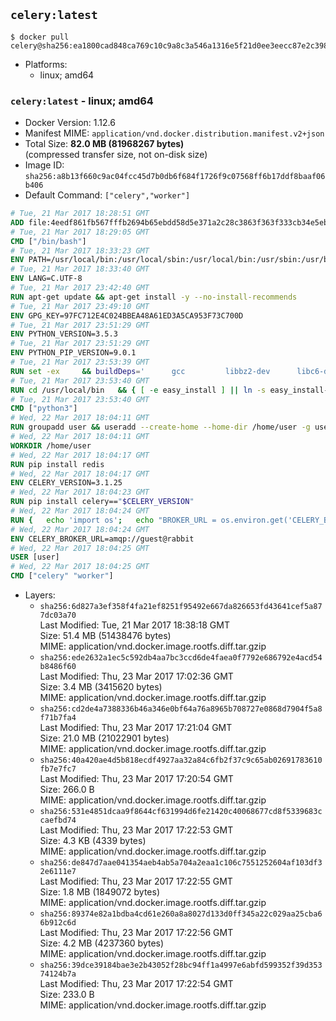## `celery:latest`

```console
$ docker pull celery@sha256:ea1800cad848ca769c10c9a8c3a546a1316e5f21d0ee3eecc87e2c398811210e
```

-	Platforms:
	-	linux; amd64

### `celery:latest` - linux; amd64

-	Docker Version: 1.12.6
-	Manifest MIME: `application/vnd.docker.distribution.manifest.v2+json`
-	Total Size: **82.0 MB (81968267 bytes)**  
	(compressed transfer size, not on-disk size)
-	Image ID: `sha256:a8b13f660c9ac04fcc45d7b0db6f684f1726f9c07568ff6b17ddf8baaf06b406`
-	Default Command: `["celery","worker"]`

```dockerfile
# Tue, 21 Mar 2017 18:28:51 GMT
ADD file:4eedf861fb567fffb2694b65ebdd58d5e371a2c28c3863f363f333cb34e5eb7b in / 
# Tue, 21 Mar 2017 18:29:05 GMT
CMD ["/bin/bash"]
# Tue, 21 Mar 2017 18:33:23 GMT
ENV PATH=/usr/local/bin:/usr/local/sbin:/usr/local/bin:/usr/sbin:/usr/bin:/sbin:/bin
# Tue, 21 Mar 2017 18:33:40 GMT
ENV LANG=C.UTF-8
# Tue, 21 Mar 2017 23:42:40 GMT
RUN apt-get update && apt-get install -y --no-install-recommends 		ca-certificates 		libgdbm3 		libsqlite3-0 		libssl1.0.0 	&& rm -rf /var/lib/apt/lists/*
# Tue, 21 Mar 2017 23:49:10 GMT
ENV GPG_KEY=97FC712E4C024BBEA48A61ED3A5CA953F73C700D
# Tue, 21 Mar 2017 23:51:29 GMT
ENV PYTHON_VERSION=3.5.3
# Tue, 21 Mar 2017 23:51:29 GMT
ENV PYTHON_PIP_VERSION=9.0.1
# Tue, 21 Mar 2017 23:53:39 GMT
RUN set -ex 	&& buildDeps=' 		gcc 		libbz2-dev 		libc6-dev 		libgdbm-dev 		liblzma-dev 		libncurses-dev 		libreadline-dev 		libsqlite3-dev 		libssl-dev 		make 		tcl-dev 		tk-dev 		wget 		xz-utils 		zlib1g-dev 	' 	&& apt-get update && apt-get install -y $buildDeps --no-install-recommends && rm -rf /var/lib/apt/lists/* 		&& wget -O python.tar.xz "https://www.python.org/ftp/python/${PYTHON_VERSION%%[a-z]*}/Python-$PYTHON_VERSION.tar.xz" 	&& wget -O python.tar.xz.asc "https://www.python.org/ftp/python/${PYTHON_VERSION%%[a-z]*}/Python-$PYTHON_VERSION.tar.xz.asc" 	&& export GNUPGHOME="$(mktemp -d)" 	&& gpg --keyserver ha.pool.sks-keyservers.net --recv-keys "$GPG_KEY" 	&& gpg --batch --verify python.tar.xz.asc python.tar.xz 	&& rm -r "$GNUPGHOME" python.tar.xz.asc 	&& mkdir -p /usr/src/python 	&& tar -xJC /usr/src/python --strip-components=1 -f python.tar.xz 	&& rm python.tar.xz 		&& cd /usr/src/python 	&& ./configure 		--enable-loadable-sqlite-extensions 		--enable-shared 	&& make -j$(nproc) 	&& make install 	&& ldconfig 		&& if [ ! -e /usr/local/bin/pip3 ]; then : 		&& wget -O /tmp/get-pip.py 'https://bootstrap.pypa.io/get-pip.py' 		&& python3 /tmp/get-pip.py "pip==$PYTHON_PIP_VERSION" 		&& rm /tmp/get-pip.py 	; fi 	&& pip3 install --no-cache-dir --upgrade --force-reinstall "pip==$PYTHON_PIP_VERSION" 	&& [ "$(pip list |tac|tac| awk -F '[ ()]+' '$1 == "pip" { print $2; exit }')" = "$PYTHON_PIP_VERSION" ] 		&& find /usr/local -depth 		\( 			\( -type d -a -name test -o -name tests \) 			-o 			\( -type f -a -name '*.pyc' -o -name '*.pyo' \) 		\) -exec rm -rf '{}' + 	&& apt-get purge -y --auto-remove $buildDeps 	&& rm -rf /usr/src/python ~/.cache
# Tue, 21 Mar 2017 23:53:40 GMT
RUN cd /usr/local/bin 	&& { [ -e easy_install ] || ln -s easy_install-* easy_install; } 	&& ln -s idle3 idle 	&& ln -s pydoc3 pydoc 	&& ln -s python3 python 	&& ln -s python3-config python-config
# Tue, 21 Mar 2017 23:53:40 GMT
CMD ["python3"]
# Wed, 22 Mar 2017 18:04:11 GMT
RUN groupadd user && useradd --create-home --home-dir /home/user -g user user
# Wed, 22 Mar 2017 18:04:11 GMT
WORKDIR /home/user
# Wed, 22 Mar 2017 18:04:17 GMT
RUN pip install redis
# Wed, 22 Mar 2017 18:04:17 GMT
ENV CELERY_VERSION=3.1.25
# Wed, 22 Mar 2017 18:04:23 GMT
RUN pip install celery=="$CELERY_VERSION"
# Wed, 22 Mar 2017 18:04:24 GMT
RUN { 	echo 'import os'; 	echo "BROKER_URL = os.environ.get('CELERY_BROKER_URL', 'amqp://')"; } > celeryconfig.py
# Wed, 22 Mar 2017 18:04:24 GMT
ENV CELERY_BROKER_URL=amqp://guest@rabbit
# Wed, 22 Mar 2017 18:04:25 GMT
USER [user]
# Wed, 22 Mar 2017 18:04:25 GMT
CMD ["celery" "worker"]
```

-	Layers:
	-	`sha256:6d827a3ef358f4fa21ef8251f95492e667da826653fd43641cef5a877dc03a70`  
		Last Modified: Tue, 21 Mar 2017 18:38:18 GMT  
		Size: 51.4 MB (51438476 bytes)  
		MIME: application/vnd.docker.image.rootfs.diff.tar.gzip
	-	`sha256:ede2632a1ec5c592db4aa7bc3ccd6de4faea0f7792e686792e4acd54b8486f60`  
		Last Modified: Thu, 23 Mar 2017 17:02:36 GMT  
		Size: 3.4 MB (3415620 bytes)  
		MIME: application/vnd.docker.image.rootfs.diff.tar.gzip
	-	`sha256:cd2de4a7388336b46a346e0bf64a76a8965b708727e0868d7904f5a8f71b7fa4`  
		Last Modified: Thu, 23 Mar 2017 17:21:04 GMT  
		Size: 21.0 MB (21022901 bytes)  
		MIME: application/vnd.docker.image.rootfs.diff.tar.gzip
	-	`sha256:40a420ae4d5b818ecdf4927aa32a84c6fb2f37c9c65ab02691783610fb7e7fc7`  
		Last Modified: Thu, 23 Mar 2017 17:20:54 GMT  
		Size: 266.0 B  
		MIME: application/vnd.docker.image.rootfs.diff.tar.gzip
	-	`sha256:531e4851dcaa9f8644cf631994d6fe21420c40068677cd8f5339683ccaefbd74`  
		Last Modified: Thu, 23 Mar 2017 17:22:53 GMT  
		Size: 4.3 KB (4339 bytes)  
		MIME: application/vnd.docker.image.rootfs.diff.tar.gzip
	-	`sha256:de847d7aae041354aeb4ab5a704a2eaa1c106c7551252604af103df32e6111e7`  
		Last Modified: Thu, 23 Mar 2017 17:22:55 GMT  
		Size: 1.8 MB (1849072 bytes)  
		MIME: application/vnd.docker.image.rootfs.diff.tar.gzip
	-	`sha256:89374e82a1bdba4cd61e260a8a8027d133d0ff345a22c029aa25cba66b912c6d`  
		Last Modified: Thu, 23 Mar 2017 17:22:56 GMT  
		Size: 4.2 MB (4237360 bytes)  
		MIME: application/vnd.docker.image.rootfs.diff.tar.gzip
	-	`sha256:39dce39184bae3e2b43052f28bc94ff1a4997e6abfd599352f39d35374124b7a`  
		Last Modified: Thu, 23 Mar 2017 17:22:54 GMT  
		Size: 233.0 B  
		MIME: application/vnd.docker.image.rootfs.diff.tar.gzip
